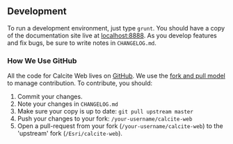 ## Development

To run a development environment, just type `grunt`. You should have a copy of the documentation site live at [localhost:8888](http://localhost:8888). As you develop features and fix bugs, be sure to write notes in `CHANGELOG.md`.

### How We Use GitHub

All the code for Calcite Web lives on [GitHub](https://github.com/esri/calcite-web). We use the [fork and pull model](https://help.github.com/articles/using-pull-requests/) to manage contribution. To contribute, you should:

1. Commit your changes.
2. Note your changes in `CHANGELOG.md`
3. Make sure your copy is up to date: `git pull upstream master`
4. Push your changes to your fork: `/your-username/calcite-web`
5. Open a pull-request from your fork (`/your-username/calcite-web`) to the 'upstream' fork (`/Esri/calcite-web`).
